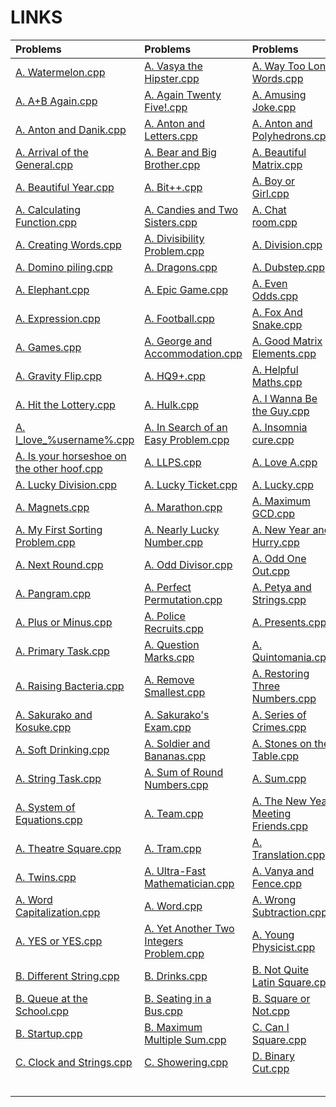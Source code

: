 # LINKS
| Problems | Problems | Problems |
| :- | :- | :- |
| [ A. Watermelon.cpp ](https://codeforces.com/contest/4/problem/A) | [ A. Vasya the Hipster.cpp ]() | [ A. Way Too Long Words.cpp ](https://codeforces.com/contest/71/problem/A) |
| [ A. A+B Again.cpp ]() | [ A. Again Twenty Five!.cpp ]() | [ A. Amusing Joke.cpp ]() |
| [ A. Anton and Danik.cpp ](https://codeforces.com/contest/734/problem/A) | [ A. Anton and Letters.cpp ]() | [ A. Anton and Polyhedrons.cpp ]() |
| [ A. Arrival of the General.cpp ]() | [ A. Bear and Big Brother.cpp ](https://codeforces.com/contest/791/problem/A) | [ A. Beautiful Matrix.cpp ](https://codeforces.com/contest/263/problem/A) |
| [ A. Beautiful Year.cpp ](https://codeforces.com/contest/271/problem/A) | [ A. Bit++.cpp ](https://codeforces.com/contest/282/problem/A) | [ A. Boy or Girl.cpp ](https://codeforces.com/contest/236/problem/A) |
| [ A. Calculating Function.cpp ]() | [ A. Candies and Two Sisters.cpp ]() | [ A. Chat room.cpp ]() |
| [ A. Creating Words.cpp ]() | [ A. Divisibility Problem.cpp ]() | [ A. Division.cpp ]() |
| [ A. Domino piling.cpp ](https://codeforces.com/contest/50/problem/A) | [ A. Dragons.cpp ]() | [ A. Dubstep.cpp ]() |
| [ A. Elephant.cpp ](https://codeforces.com/contest/617/problem/A) | [ A. Epic Game.cpp ]() | [ A. Even Odds.cpp ]() |
| [ A. Expression.cpp ]() | [ A. Football.cpp ]() | [ A. Fox And Snake.cpp ]() |
| [ A. Games.cpp ]() | [ A. George and Accommodation.cpp ](https://codeforces.com/contest/467/problem/A) | [ A. Good Matrix Elements.cpp ]() |
| [ A. Gravity Flip.cpp ]() | [ A. HQ9+.cpp ]() | [ A. Helpful Maths.cpp ](https://codeforces.com/contest/339/problem/A) |
| [ A. Hit the Lottery.cpp ]() | [ A. Hulk.cpp ]() | [ A. I Wanna Be the Guy.cpp ]() |
| [ A. I_love_%username%.cpp ]() | [ A. In Search of an Easy Problem.cpp ](https://codeforces.com/contest/1030/problem/A) | [ A. Insomnia cure.cpp ]() |
| [ A. Is your horseshoe on the other hoof.cpp ]() | [ A. LLPS.cpp ]() | [ A. Love A.cpp ]() |
| [ A. Lucky Division.cpp ]() | [ A. Lucky Ticket.cpp ]() | [ A. Lucky.cpp ]() |
| [ A. Magnets.cpp ]() | [ A. Marathon.cpp ]() | [ A. Maximum GCD.cpp ]() |
| [ A. My First Sorting Problem.cpp ](https://codeforces.com/contest/1971/problem/A) | [ A. Nearly Lucky Number.cpp ](https://codeforces.com/contest/110/problem/A) | [ A. New Year and Hurry.cpp ]() |
| [ A. Next Round.cpp ](https://codeforces.com/contest/158/problem/A) | [ A. Odd Divisor.cpp ]() | [ A. Odd One Out.cpp ](https://codeforces.com/contest/1915/problem/A) |
| [ A. Pangram.cpp ]() | [ A. Perfect Permutation.cpp ]() | [ A. Petya and Strings.cpp ](https://codeforces.com/contest/112/problem/A) |
| [ A. Plus or Minus.cpp ](https://codeforces.com/contest/1807/problem/A) | [ A. Police Recruits.cpp ]() | [ A. Presents.cpp ]() |
| [ A. Primary Task.cpp ]() | [ A. Question Marks.cpp ]() | [ A. Quintomania.cpp ]() |
| [ A. Raising Bacteria.cpp ]() | [ A. Remove Smallest.cpp ]() | [ A. Restoring Three Numbers.cpp ]() |
| [ A. Sakurako and Kosuke.cpp ]() | [ A. Sakurako's Exam.cpp ]() | [ A. Series of Crimes.cpp ]() |
| [ A. Soft Drinking.cpp ]() | [ A. Soldier and Bananas.cpp ](https://codeforces.com/contest/546/problem/A) | [ A. Stones on the Table.cpp ](https://codeforces.com/contest/266/problem/A) |
| [ A. String Task.cpp ]() | [ A. Sum of Round Numbers.cpp ](https://codeforces.com/contest/1352/problem/A) | [ A. Sum.cpp ](https://codeforces.com/contest/1742/problem/A) |
| [ A. System of Equations.cpp ]() | [ A. Team.cpp ](https://codeforces.com/contest/231/problem/A) | [ A. The New Year Meeting Friends.cpp ]() |
| [ A. Theatre Square.cpp ]() | [ A. Tram.cpp ](https://codeforces.com/contest/116/problem/A) | [ A. Translation.cpp ](https://codeforces.com/contest/41/problem/A) |
| [ A. Twins.cpp ]() | [ A. Ultra-Fast Mathematician.cpp ]() | [ A. Vanya and Fence.cpp ](https://codeforces.com/contest/677/problem/A) |
| [ A. Word Capitalization.cpp ](https://codeforces.com/contest/281/problem/A) | [ A. Word.cpp ](https://codeforces.com/contest/59/problem/A) | [ A. Wrong Subtraction.cpp ](https://codeforces.com/contest/977/problem/A) |
| [ A. YES or YES.cpp ]() | [ A. Yet Another Two Integers Problem.cpp ]() | [ A. Young Physicist.cpp ]() |
| [ B. Different String.cpp ]() | [ B. Drinks.cpp ]() | [ B. Not Quite Latin Square.cpp ]() |
| [ B. Queue at the School.cpp ](https://codeforces.com/contest/266/problem/B) | [ B. Seating in a Bus.cpp ]() | [ B. Square or Not.cpp ]() |
| [ B. Startup.cpp ]() | [ B. Maximum Multiple Sum.cpp ]() | [ C.  Can I Square.cpp ]() |
| [ C.  Clock and Strings.cpp ]() | [ C.  Showering.cpp ]() | [ D.  Binary Cut.cpp ]() |
| [  ]() | [  ]() | [  ]() |
| [  ]() | [  ]() | [  ]() |
| [  ]() | [  ]() | [  ]() |
| [  ]() | [  ]() | [  ]() |
| [  ]() | [  ]() | [  ]() |
